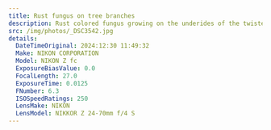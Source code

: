 ```yaml
---
title: Rust fungus on tree branches
description: Rust colored fungus growing on the underides of the twisted branches of cypress trees
src: /img/photos/_DSC3542.jpg
details:
  DateTimeOriginal: 2024:12:30 11:49:32
  Make: NIKON CORPORATION
  Model: NIKON Z fc
  ExposureBiasValue: 0.0
  FocalLength: 27.0
  ExposureTime: 0.0125
  FNumber: 6.3
  ISOSpeedRatings: 250
  LensMake: NIKON
  LensModel: NIKKOR Z 24-70mm f/4 S
---
```

